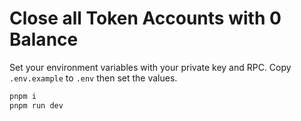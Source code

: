 # Close all Token Accounts with 0 Balance

Set your environment variables with your private key and RPC. Copy `.env.example` to `.env` then set the values.

```sh
pnpm i
pnpm run dev
```